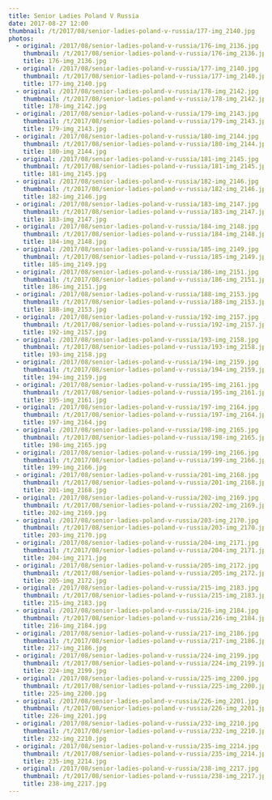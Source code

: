 ```yaml
---
title: Senior Ladies Poland V Russia
date: 2017-08-27 12:00
thumbnail: /t/2017/08/senior-ladies-poland-v-russia/177-img_2140.jpg
photos:
  - original: /2017/08/senior-ladies-poland-v-russia/176-img_2136.jpg
    thumbnail: /t/2017/08/senior-ladies-poland-v-russia/176-img_2136.jpg
    title: 176-img_2136.jpg
  - original: /2017/08/senior-ladies-poland-v-russia/177-img_2140.jpg
    thumbnail: /t/2017/08/senior-ladies-poland-v-russia/177-img_2140.jpg
    title: 177-img_2140.jpg
  - original: /2017/08/senior-ladies-poland-v-russia/178-img_2142.jpg
    thumbnail: /t/2017/08/senior-ladies-poland-v-russia/178-img_2142.jpg
    title: 178-img_2142.jpg
  - original: /2017/08/senior-ladies-poland-v-russia/179-img_2143.jpg
    thumbnail: /t/2017/08/senior-ladies-poland-v-russia/179-img_2143.jpg
    title: 179-img_2143.jpg
  - original: /2017/08/senior-ladies-poland-v-russia/180-img_2144.jpg
    thumbnail: /t/2017/08/senior-ladies-poland-v-russia/180-img_2144.jpg
    title: 180-img_2144.jpg
  - original: /2017/08/senior-ladies-poland-v-russia/181-img_2145.jpg
    thumbnail: /t/2017/08/senior-ladies-poland-v-russia/181-img_2145.jpg
    title: 181-img_2145.jpg
  - original: /2017/08/senior-ladies-poland-v-russia/182-img_2146.jpg
    thumbnail: /t/2017/08/senior-ladies-poland-v-russia/182-img_2146.jpg
    title: 182-img_2146.jpg
  - original: /2017/08/senior-ladies-poland-v-russia/183-img_2147.jpg
    thumbnail: /t/2017/08/senior-ladies-poland-v-russia/183-img_2147.jpg
    title: 183-img_2147.jpg
  - original: /2017/08/senior-ladies-poland-v-russia/184-img_2148.jpg
    thumbnail: /t/2017/08/senior-ladies-poland-v-russia/184-img_2148.jpg
    title: 184-img_2148.jpg
  - original: /2017/08/senior-ladies-poland-v-russia/185-img_2149.jpg
    thumbnail: /t/2017/08/senior-ladies-poland-v-russia/185-img_2149.jpg
    title: 185-img_2149.jpg
  - original: /2017/08/senior-ladies-poland-v-russia/186-img_2151.jpg
    thumbnail: /t/2017/08/senior-ladies-poland-v-russia/186-img_2151.jpg
    title: 186-img_2151.jpg
  - original: /2017/08/senior-ladies-poland-v-russia/188-img_2153.jpg
    thumbnail: /t/2017/08/senior-ladies-poland-v-russia/188-img_2153.jpg
    title: 188-img_2153.jpg
  - original: /2017/08/senior-ladies-poland-v-russia/192-img_2157.jpg
    thumbnail: /t/2017/08/senior-ladies-poland-v-russia/192-img_2157.jpg
    title: 192-img_2157.jpg
  - original: /2017/08/senior-ladies-poland-v-russia/193-img_2158.jpg
    thumbnail: /t/2017/08/senior-ladies-poland-v-russia/193-img_2158.jpg
    title: 193-img_2158.jpg
  - original: /2017/08/senior-ladies-poland-v-russia/194-img_2159.jpg
    thumbnail: /t/2017/08/senior-ladies-poland-v-russia/194-img_2159.jpg
    title: 194-img_2159.jpg
  - original: /2017/08/senior-ladies-poland-v-russia/195-img_2161.jpg
    thumbnail: /t/2017/08/senior-ladies-poland-v-russia/195-img_2161.jpg
    title: 195-img_2161.jpg
  - original: /2017/08/senior-ladies-poland-v-russia/197-img_2164.jpg
    thumbnail: /t/2017/08/senior-ladies-poland-v-russia/197-img_2164.jpg
    title: 197-img_2164.jpg
  - original: /2017/08/senior-ladies-poland-v-russia/198-img_2165.jpg
    thumbnail: /t/2017/08/senior-ladies-poland-v-russia/198-img_2165.jpg
    title: 198-img_2165.jpg
  - original: /2017/08/senior-ladies-poland-v-russia/199-img_2166.jpg
    thumbnail: /t/2017/08/senior-ladies-poland-v-russia/199-img_2166.jpg
    title: 199-img_2166.jpg
  - original: /2017/08/senior-ladies-poland-v-russia/201-img_2168.jpg
    thumbnail: /t/2017/08/senior-ladies-poland-v-russia/201-img_2168.jpg
    title: 201-img_2168.jpg
  - original: /2017/08/senior-ladies-poland-v-russia/202-img_2169.jpg
    thumbnail: /t/2017/08/senior-ladies-poland-v-russia/202-img_2169.jpg
    title: 202-img_2169.jpg
  - original: /2017/08/senior-ladies-poland-v-russia/203-img_2170.jpg
    thumbnail: /t/2017/08/senior-ladies-poland-v-russia/203-img_2170.jpg
    title: 203-img_2170.jpg
  - original: /2017/08/senior-ladies-poland-v-russia/204-img_2171.jpg
    thumbnail: /t/2017/08/senior-ladies-poland-v-russia/204-img_2171.jpg
    title: 204-img_2171.jpg
  - original: /2017/08/senior-ladies-poland-v-russia/205-img_2172.jpg
    thumbnail: /t/2017/08/senior-ladies-poland-v-russia/205-img_2172.jpg
    title: 205-img_2172.jpg
  - original: /2017/08/senior-ladies-poland-v-russia/215-img_2183.jpg
    thumbnail: /t/2017/08/senior-ladies-poland-v-russia/215-img_2183.jpg
    title: 215-img_2183.jpg
  - original: /2017/08/senior-ladies-poland-v-russia/216-img_2184.jpg
    thumbnail: /t/2017/08/senior-ladies-poland-v-russia/216-img_2184.jpg
    title: 216-img_2184.jpg
  - original: /2017/08/senior-ladies-poland-v-russia/217-img_2186.jpg
    thumbnail: /t/2017/08/senior-ladies-poland-v-russia/217-img_2186.jpg
    title: 217-img_2186.jpg
  - original: /2017/08/senior-ladies-poland-v-russia/224-img_2199.jpg
    thumbnail: /t/2017/08/senior-ladies-poland-v-russia/224-img_2199.jpg
    title: 224-img_2199.jpg
  - original: /2017/08/senior-ladies-poland-v-russia/225-img_2200.jpg
    thumbnail: /t/2017/08/senior-ladies-poland-v-russia/225-img_2200.jpg
    title: 225-img_2200.jpg
  - original: /2017/08/senior-ladies-poland-v-russia/226-img_2201.jpg
    thumbnail: /t/2017/08/senior-ladies-poland-v-russia/226-img_2201.jpg
    title: 226-img_2201.jpg
  - original: /2017/08/senior-ladies-poland-v-russia/232-img_2210.jpg
    thumbnail: /t/2017/08/senior-ladies-poland-v-russia/232-img_2210.jpg
    title: 232-img_2210.jpg
  - original: /2017/08/senior-ladies-poland-v-russia/235-img_2214.jpg
    thumbnail: /t/2017/08/senior-ladies-poland-v-russia/235-img_2214.jpg
    title: 235-img_2214.jpg
  - original: /2017/08/senior-ladies-poland-v-russia/238-img_2217.jpg
    thumbnail: /t/2017/08/senior-ladies-poland-v-russia/238-img_2217.jpg
    title: 238-img_2217.jpg
---
```

